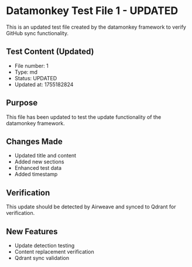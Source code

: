 # Datamonkey Test File 1 - UPDATED

This is an updated test file created by the datamonkey framework to verify GitHub sync functionality.

## Test Content (Updated)
- File number: 1
- Type: md
- Status: UPDATED
- Updated at: 1755182824

## Purpose
This file has been updated to test the update functionality of the datamonkey framework.

## Changes Made
- Updated title and content
- Added new sections
- Enhanced test data
- Added timestamp

## Verification
This update should be detected by Airweave and synced to Qdrant for verification.

## New Features
- Update detection testing
- Content replacement verification
- Qdrant sync validation
